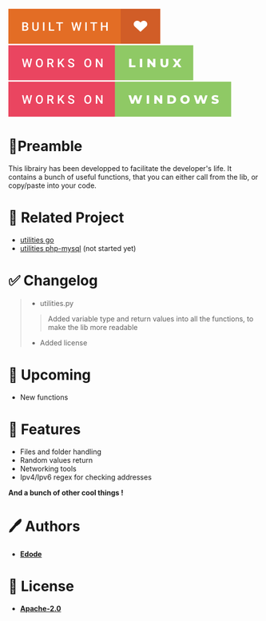 ![built-with-love](img/built-with-love.svg?style=centerme)
![works-on-linux](img/works-on-linux.svg?style=centerme)
![works-on-windows](img/works-on-windows.svg?style=centerme)

# 🚩Preamble
This librairy has been developped to facilitate the developer's life. It contains a bunch
of useful functions, that you can either call from the lib, or copy/paste into your code.
# 🔗 Related Project
- [utilities go](https://github.com/lisandro-git/utilities-go)
- [utilities php-mysql](https://github.com/lisandro-git/utilities-php-sql) (not started yet)

# ✅ Changelog
> - utilities.py
>> Added variable type and return values into all the functions, to make the lib more readable
> - Added license
# 📃 Upcoming
- New functions

# 📍 Features
- Files and folder handling
- Random values return
- Networking tools
- Ipv4/Ipv6 regex for checking addresses

**And a bunch of other cool things !**
# 🖊 Authors
- **[Edode](https://www.github.com/lisandro-git)**

# 📜 License
- **[Apache-2.0](https://choosealicense.com/licenses/apache-2.0/)**

